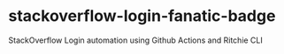 # stackoverflow-login-fanatic-badge
StackOverflow Login automation using Github Actions and Ritchie CLI
